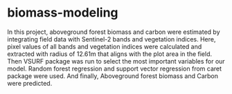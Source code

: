 # biomass-modeling

In this project, aboveground forest biomass and carbon were estimated by integrating field data with Sentinel-2 bands and vegetation indices. 
Here, pixel values of all bands and vegetation indices were calculated and extracted with radius of 12.61m that aligns with the
plot area in the field. 
Then VSURF package was run to select the most important variables for our model.
Random forest regression and support vector regression from caret package were used.
And finally, Aboveground forest biomass and Carbon were predicted.



